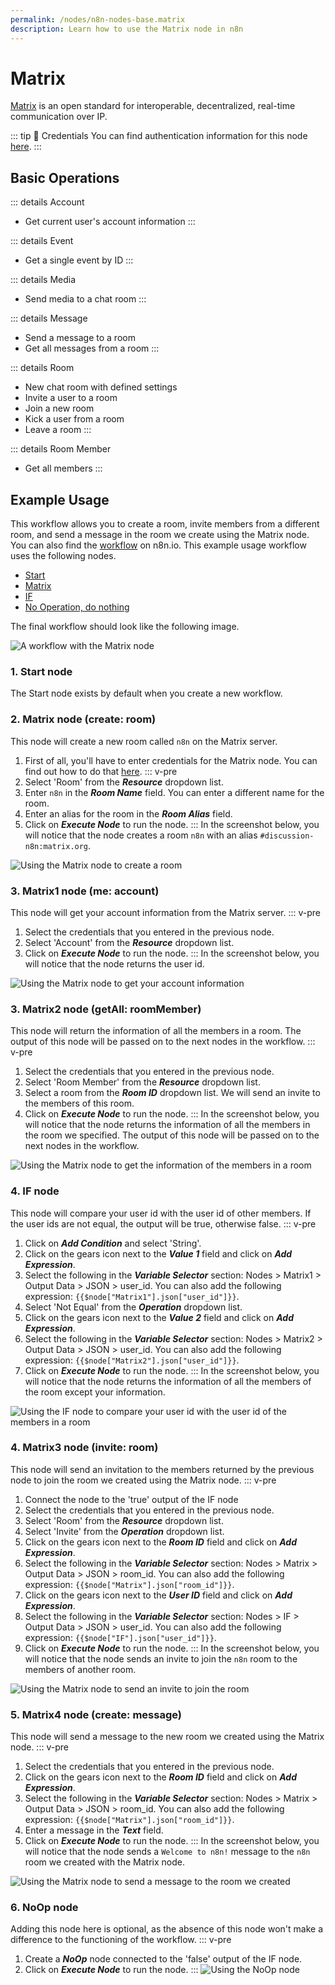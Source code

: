 ```yaml
---
permalink: /nodes/n8n-nodes-base.matrix
description: Learn how to use the Matrix node in n8n
---
```


# Matrix

[Matrix](https://matrix.org) is an open standard for interoperable, decentralized, real-time communication over IP. 

::: tip 🔑 Credentials
You can find authentication information for this node [here](../../../credentials/Matrix/README.md).
:::

## Basic Operations

::: details Account
- Get current user's account information
:::

::: details Event
- Get a single event by ID
:::

::: details Media
- Send media to a chat room
:::

::: details Message
- Send a message to a room
- Get all messages from a room
:::

::: details Room
- New chat room with defined settings
- Invite a user to a room
- Join a new room
- Kick a user from a room
- Leave a room
:::

::: details Room Member
- Get all members
:::

## Example Usage

This workflow allows you to create a room, invite members from a different room, and send a message in the room we create using the Matrix node. You can also find the [workflow](https://n8n.io/workflows/724) on n8n.io. This example usage workflow uses the following nodes.
- [Start](../../core-nodes/Start/README.md)
- [Matrix]()
- [IF](../../core-nodes/IF/README.md)
- [No Operation, do nothing](../../core-nodes/NoOperationDoNothing/README.md)

The final workflow should look like the following image.

![A workflow with the Matrix node](./workflow.png)

### 1. Start node

The Start node exists by default when you create a new workflow.

### 2. Matrix node (create: room)

This node will create a new room called `n8n` on the Matrix server.

1. First of all, you'll have to enter credentials for the Matrix node. You can find out how to do that [here](../../../credentials/Matrix/README.md).
::: v-pre
2. Select 'Room' from the ***Resource*** dropdown list.
3. Enter `n8n` in the ***Room Name*** field. You can enter a different name for the room.
4. Enter an alias for the room in the ***Room Alias*** field.
5. Click on ***Execute Node*** to run the node.
:::
In the screenshot below, you will notice that the node creates a room `n8n` with an alias `#discussion-n8n:matrix.org`.

![Using the Matrix node to create a room](./Matrix_node.png)
  
### 3. Matrix1 node (me: account)

This node will get your account information from the Matrix server.
::: v-pre
1. Select the credentials that you entered in the previous node.
2. Select 'Account' from the ***Resource*** dropdown list.
3. Click on ***Execute Node*** to run the node.
:::
In the screenshot below, you will notice that the node returns the user id.

![Using the Matrix node to get your account information](./Matrix1_node.png)

### 3. Matrix2 node (getAll: roomMember)

This node will return the information of all the members in a room. The output of this node will be passed on to the next nodes in the workflow.
::: v-pre
1. Select the credentials that you entered in the previous node.
2. Select 'Room Member' from the ***Resource*** dropdown list.
3. Select a room from the ***Room ID*** dropdown list. We will send an invite to the members of this room.
4. Click on ***Execute Node*** to run the node.
:::
In the screenshot below, you will notice that the node returns the information of all the members in the room we specified. The output of this node will be passed on to the next nodes in the workflow.

![Using the Matrix node to get the information of the members in a room](./Matrix2_node.png)

### 4. IF node

This node will compare your user id with the user id of other members. If the user ids are not equal, the output will be true, otherwise false.
::: v-pre
1. Click on ***Add Condition*** and select 'String'.
2. Click on the gears icon next to the ***Value 1*** field and click on ***Add Expression***.
3. Select the following in the ***Variable Selector*** section: Nodes > Matrix1 > Output Data > JSON > user_id. You can also add the following expression: `{{$node["Matrix1"].json["user_id"]}}`.
4. Select 'Not Equal' from the ***Operation*** dropdown list.
5. Click on the gears icon next to the ***Value 2*** field and click on ***Add Expression***.
6. Select the following in the ***Variable Selector*** section: Nodes > Matrix2 > Output Data > JSON > user_id. You can also add the following expression: `{{$node["Matrix2"].json["user_id"]}}`.
7. Click on ***Execute Node*** to run the node.
:::
In the screenshot below, you will notice that the node returns the information of all the members of the room except your information.

![Using the IF node to compare your user id with the user id of the members in a room](./IF_node.png)

### 4. Matrix3 node (invite: room)

This node will send an invitation to the members returned by the previous node to join the room we created using the Matrix node.
::: v-pre
1. Connect the node to the 'true' output of the IF node
2. Select the credentials that you entered in the previous node.
3. Select 'Room' from the ***Resource*** dropdown list.
4. Select 'Invite' from the ***Operation*** dropdown list.
5. Click on the gears icon next to the ***Room ID*** field and click on ***Add Expression***.
6. Select the following in the ***Variable Selector*** section: Nodes > Matrix > Output Data > JSON > room_id. You can also add the following expression: `{{$node["Matrix"].json["room_id"]}}`.
7. Click on the gears icon next to the ***User ID*** field and click on ***Add Expression***.
8. Select the following in the ***Variable Selector*** section: Nodes > IF > Output Data > JSON > user_id. You can also add the following expression: `{{$node["IF"].json["user_id"]}}`.
9. Click on ***Execute Node*** to run the node.
:::
In the screenshot below, you will notice that the node sends an invite to join the `n8n` room to the members of another room.

![Using the Matrix node to send an invite to join the room](./Matrix3_node.png)

### 5. Matrix4 node (create: message)

This node will send a message to the new room we created using the Matrix node.
::: v-pre
1. Select the credentials that you entered in the previous node.
2. Click on the gears icon next to the ***Room ID*** field and click on ***Add Expression***.
3. Select the following in the ***Variable Selector*** section: Nodes > Matrix > Output Data > JSON > room_id. You can also add the following expression: `{{$node["Matrix"].json["room_id"]}}`.
4. Enter a message in the ***Text*** field.
5. Click on ***Execute Node*** to run the node.
:::
In the screenshot below, you will notice that the node sends a `Welcome to n8n!` message to the `n8n` room we created with the Matrix node.

![Using the Matrix node to send a message to the room we created](./Matrix4_node.png)

### 6. NoOp node
Adding this node here is optional, as the absence of this node won't make a difference to the functioning of the workflow.
::: v-pre
1. Create a ***NoOp*** node connected to the 'false' output of the IF node.
2. Click on ***Execute Node*** to run the node.
:::
![Using the NoOp node](./NoOp_node.png)
